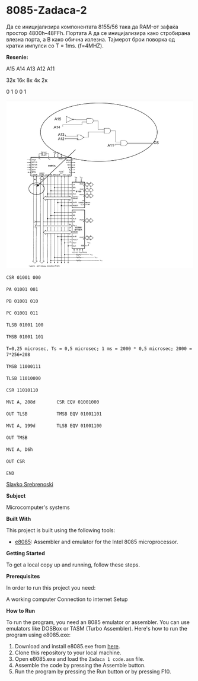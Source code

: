 # 8085-Zadaca-2

Да се иницијализира компонентата 8155/56 така да RAM-от
зафаќа простор 4800h–48FFh. Портата А да се иницијализира
како стробирана влезна порта, а B како обична излезна.
Тајмерот брои поворка од кратки импулси со T = 1ms.
(f=4MHZ). 

**Resenie:**

А15 А14 А13 А12 А11

32к 16к  8к  4к  2к

0    1   0   0    1 


 ![Screenshot (1)](https://github.com/slavko444/8085-Zadaca-2/blob/main/Diagram.png)
 


```
CSR 01001 000

PA 01001 001

PB 01001 010

PC 01001 011

TLSB 01001 100

TMSB 01001 101

T=0,25 microsec, Ts = 0,5 microsec; 1 ms = 2000 * 0,5 microsec; 2000 = 7*256+208

TMSB 11000111

TLSB 11010000

CSR 11010110

MVI A, 208d        CSR EQV 01001000

OUT TLSB           TMSB EQV 01001101

MVI A, 199d        TLSB EQV 01001100

OUT TMSB

MVI A, D6h

OUT CSR

END
```

[Slavko Srebrenoski ](https://github.com/slavko444)


**Subject**

Microcomputer's systems

**Built With**

This project is built using the following tools:

- [e8085](https://emu8086-microprocessor-emulator.en.softonic.com/): Assembler and emulator for the Intel 8085 microprocessor.

**Getting Started**

To get a local copy up and running, follow these steps.

**Prerequisites**

In order to run this project you need:

A working computer
Connection to internet
Setup

**How to Run**

To run the program, you need an 8085 emulator or assembler. You can use emulators like DOSBox or TASM (Turbo Assembler). Here's how to run the program using e8085.exe:

1. Download and install e8085.exe from [here](https://emu8086-microprocessor-emulator.en.softonic.com/).
2. Clone this repository to your local machine.
3. Open e8085.exe and load the `Zadaca 1 code.asm` file.
4. Assemble the code by pressing the Assemble button.
5. Run the program by pressing the Run button or by pressing F10.
